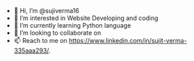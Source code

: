 - 👋 Hi, I’m @sujiverma16
- 👀 I’m interested in Website Developing and coding
- 🌱 I’m currently learning Python language
- 💞️ I’m looking to collaborate on 
- 📫 Reach to me on https://www.linkedin.com/in/sujit-verma-335aaa293/.

<!---
sujiverma16/sujiverma16 is a ✨ special ✨ repository because its `README.md` (this file) appears on your GitHub profile.
You can click the Preview link to take a look at your changes.
--->
